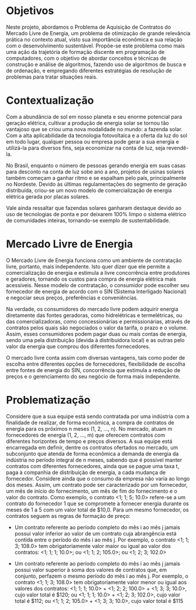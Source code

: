 # Objetivos

Neste projeto, abordamos o Problema de Aquisição de Contratos do Mercado Livre de Energia, um problema de otimização de grande relevância prática no contexto atual, visto sua importância econômica e sua relação com o desenvolvimento sustentável. Propõe-se este problema como mais uma ação da trajetória de formação discente em programação de computadores, com o objetivo de abordar conceitos e técnicas de construção e análise de algoritmos, fazendo uso de algoritmos de busca e de ordenação, e empregando diferentes estratégias de resolução de problemas para tratar situações reais.

# Contextualização

Com a abundância de sol em nosso planeta e seu enorme potencial para geração elétrica, cultivar a produção de energia solar se tornou tão vantajoso que se criou uma nova modalidade no mundo: a fazenda solar. Com a alta aplicabilidade da tecnologia fotovoltaica e a oferta da luz do sol em todo lugar, qualquer pessoa ou empresa pode gerar a sua energia e utilizá-la para diversos fins, seja economizar na conta de luz, seja revendê-la.

No Brasil, enquanto o número de pessoas gerando energia em suas casas para desconto na conta de luz sobe ano a ano, projetos de usinas solares também começam a ganhar ritmo e se espalham pelo país, principalmente no Nordeste. Devido às últimas regulamentações do segmento de geração distribuída, criou-se um novo modelo de comercialização de energia elétrica gerada por placas solares.

Vale ainda ressaltar que fazendas solares ganharam destaque devido ao uso de tecnologias de ponta e por deixarem 100% limpo o sistema elétrico de comunidades inteiras, tornando-se exemplo de sustentabilidade. 

# Mercado Livre de Energia

O Mercado Livre de Energia funciona como um ambiente de contratação livre, portanto, mais independente. Isto quer dizer que ele permite a comercialização de energia e estimula a livre concorrência entre produtores e geradores, tornando os custos para compra de energia elétrica mais acessíveis. Nesse modelo de contratação, o consumidor pode escolher seu fornecedor de energia de acordo com o SIN (Sistema Interligado Nacional) e negociar seus preços, preferências e conveniências.

Na verdade, os consumidores do mercado livre podem adquirir energia diretamente das fontes geradoras, como hidrelétricas e termelétricas, ou das comercializadoras, como concessionárias e permissionárias, através de contratos pelos quais são negociados o valor da tarifa, o prazo e o volume. Assim, esses consumidores podem pagar duas ou mais contas de energia, sendo uma pela distribuição (devida à distribuidora local) e as outras pelo valor da energia que comprou dos diferentes fornecedores.

O mercado livre conta assim com diversas vantagens, tais como poder de escolha entre diferentes opções de fornecedores, flexibilidade de escolha entre fontes de energia do SIN, concorrência que estimula a redução de preços e o gerenciamento do seu negócio de forma mais independente.

# Problematização

Considere que a sua equipe está sendo contratada por uma indústria com a finalidade de realizar, de forma econômica, a compra de contratos de energia para os próximos n meses (1, 2, …, n). No mercado, atuam m fornecedores de energia (1, 2, …, m) que oferecem contratos com diferentes horizontes de tempo e preços diversos. A sua equipe está encarregada em definir, dentre os contratos ofertados no mercado, um subconjunto que atenda de forma econômica a demanda de energia da indústria no período integral de n meses, sabendo que é possível manter contratos com diferentes fornecedores, ainda que se pague uma taxa t, paga à companhia de distribuição de energia, a cada mudança de fornecedor. Considere ainda que o consumo da empresa não varia ao longo dos meses. Assim, um contrato pode ser caracterizado por um fornecedor, um mês de início do fornecimento, um mês de fim do fornecimento e o valor do contrato. Como exemplo, o contrato <1; 1; 5; 10.0> refere-se a um contrato do fornecedor 1 que se compromete a fornecer energia durante os meses de 1 a 5 com um valor total de $10,0. Para um mesmo fornecedor, os contratos seguem as regras de formação de preço:

- Um contrato referente ao período completo do mês i ao mês j jamais possui valor inferior ao valor de um contrato cuja abrangência está contida entre o período do mês i ao mês j. Por exemplo, o contrato
<1; 1; 3; 108.0> tem obrigatoriamente valor maior ou igual ao valor dos contratos:
<1; 1; 1; 10.0>; ou
<1; 1; 2; 105.0>; ou
<1; 2; 3; 102.0>

- Um contrato referente ao período completo do mês i ao mês j jamais possui valor superior à soma dos valores de contratos que, em conjunto, perfazem o mesmo período do mês i ao mês j. Por exemplo, o contrato <1; 1; 3; 108.0> tem obrigatoriamente valor menor ou igual aos valores dos contratos:
<1; 1; 1; 10.0> + <1; 2; 2; 100.0> + <1; 3; 3; 10.0>, cujo valor total é $120; ou
<1; 1; 1; 10.0> + <1; 2; 3; 102.0>, cujo valor total é $112; ou
<1; 1; 2; 105.0> + <1; 3; 3; 10.0>, cujo valor total é $115